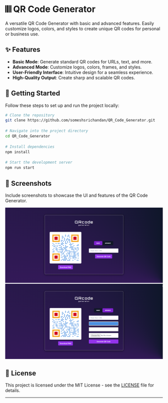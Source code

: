 # 𝄃𝄃𝄂 QR Code Generator


A versatile QR Code Generator with basic and advanced features. Easily customize logos, colors, and styles to create unique QR codes for personal or business use.

## ✨ Features

- **Basic Mode**: Generate standard QR codes for URLs, text, and more.
- **Advanced Mode**: Customize logos, colors, frames, and styles.
- **User-Friendly Interface**: Intuitive design for a seamless experience.
- **High-Quality Output**: Create sharp and scalable QR codes.

## 🚀 Getting Started

Follow these steps to set up and run the project locally:

```bash
# Clone the repository
git clone https://github.com/someshsrichandan/QR_Code_Generator.git

# Navigate into the project directory
cd QR_Code_Generator

# Install dependencies
npm install

# Start the development server
npm run start
```

## 📸 Screenshots

Include screenshots to showcase the UI and features of the QR Code Generator.

![QR Code Generator Basic Screenshot](/basic.png)
![QR Code Generator Advance Screenshot](/advance.png)

## 📄 License

This project is licensed under the MIT License - see the [LICENSE](LICENSE) file for details.

---
